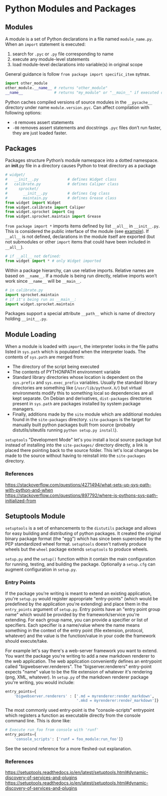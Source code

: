 # Python Modules and Packages 

## Modules
A module is a set of Python declarations in a file named `module_name.py`.  When an `import` statement is executed:
1. search for `.pyc` or `.py` file corresponding to name
1. execute any module-level statements
1. load module-level declarations into variable(s) in original scope

General guidance is follow `from package import specific_item` sytnax.

```python
import other_module
other_module.__name__ # returns "other_module"
__name__              # returns "my_module" or "__main__" if executed directly
```

Python caches compiled versions of source modules in the `__pycache__` directory under name `module.version.pyc`.  Can affect compilation with following options:
* `-0` removes assert statements
* `-00` removes assert statements and docstrings
`.pyc` files don’t run faster, they are just loaded faster.

## Packages
Packages structure Python’s module namespace into a dotted namespace.
an __init__.py file in a directory causes Python to treat directory as a package
```python
# widget/
#   __init__.py             # defines Widget class
#   calibrate.py            # defines Caliper class
#     sprocket/
#       __init__.py         # defines Cog class
#       maintain.py         # defines Grease class
from widget import Widget                     
from widget.calibrate import Caliper
from widget.sprocket import Cog
from widget.sprocket.maintain import Grease
```

`from package import *` imports items defined by list `__all__` in `__init__.py`.  This is considered the public interface of the module (see [example](https://github.com/globality-corp/microcosm/blob/develop/microcosm/api.py)).  If `__all__` is not defined, declarations in the module itself are exported (but not submodules or other `import` items that could have been included in `__all__`).
```python
# if __all__ not defined:
from widget import * # only Widget imported
```
Within a package hierarchy, can use relative imports.  Relative names are based on `__name__`.  If a module is being run directly, relative imports won’t work since `__name__` will be `__main__`.
```python
# in calibrate.py
import sprocket.maintain
# if it's being run as __main__:
import widget.sprocket.maintain
```
Packages support a special attribute `__path__` which is name of directory holding `__init__.py`.

## Module Loading
When a module is loaded with `import`, the interpreter looks in the file paths listed in `sys.path` which is populated when the interpreter loads.  The contents of `sys.path` are merged from:
 * The directory of the script being executed
 * The contents of PYTHONPATH environment variable
 * Standard library directories whose location is dependent on the `sys.prefix` and `sys.exec_prefix` variables.  Usually the standard library directories are something like (`/usr/lib/pythonX.X/`) but virtual environments modify this to something local so dependencies are all kept separate.  On Debian and derivatives, `dist-packages` directories present in `sys.path` are packages installed by system package managers.
 * Finally, additions made by the `site` module which are additional modules found in the `site-packages` directory.  `site-packages` is the target for manually built python packages built from source (probably distutils/siteutils running `python setup.py install`).

`setuptools` "Development Mode" let's you install a local source package but instead of installing into the `site-packages/` directory directly, a link is placed there pointing back to the source folder.  This let's local changes be made to the source without having to reinstall into the `site-packages` directory.

### References
https://stackoverflow.com/questions/4271494/what-sets-up-sys-path-with-python-and-when
https://stackoverflow.com/questions/897792/where-is-pythons-sys-path-initialized-from

##  Setuptools Module
`setuptools` is a set of enhancements to the `distutils` package and allows for easy building and distributing of python packages.  It created the original binary package format (the "egg") which has since been superceded by the PEP standardized wheel format.  `setuptools` doesn't natively produce wheels but the `wheel` package extends `setuptools` to produce wheels.

`setup.py` and the `setup()` function within it contain the main configuration for running, testing, and building the package.  Optionally a `setup.cfg` can augment configuration in `setup.py`.

### Entry Points
If the package you're writing is meant to extend an existing application, you're `setup.py` would register appropriate "entry-points" (which would be predefined by the application you're extending) and place them in the `entry_points` argument of `setup.py`.  Entry points have an "entry point group name" which would be provided by the framework/service you're extending.  For each group name, you can provide a specifier or list of specifiers.  Each specifier is a name/value where the name means something in the context of the entry point (file extension, protocol, whatever) and the value is the function/value in your code the framework should execute/take.

For example let's say there's a web-server framework you want to extend.  You want the package you're writing to add a new markdown renderer to the web application.  The web application conveniently defines an entrypoint called "bigwebserver.renderers".  The "bigserver.renderers" entry-point expects "name" value to be the file extension of whatever it's rendering (png, XML, whatever).  In `setup.py` of the markdown renderer package you're writing, you would include:
```python
entry_points={
    'bigwebserver.renderers' : ['.md = myrenderer:render_markdown', 
                                '.mkd = myrenderer:render_markdown']}
```

The most commonly used entry-point is the "console-scripts" entrypoint which registers a function as executable directly from the console command line.  This is done like:
```python
# Execute run_foo from console with 'runf'
entry_points={
    'console_scripts': ['runf = foo_module:run_foo']}
```

See the second reference for a more fleshed-out explanation.
### References
https://setuptools.readthedocs.io/en/latest/setuptools.html#dynamic-discovery-of-services-and-plugins
https://setuptools.readthedocs.io/en/latest/setuptools.html#dynamic-discovery-of-services-and-plugins
